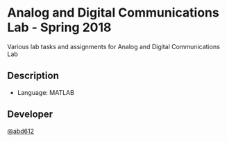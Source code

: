 # Analog and Digital Communications Lab - Spring 2018

Various lab tasks and assignments for Analog and Digital Communications Lab

## Description

* Language: MATLAB

## Developer
 
[@abd612](https://github.com/abd612)